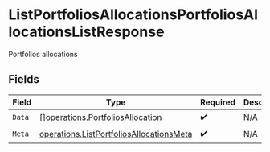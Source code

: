 # ListPortfoliosAllocationsPortfoliosAllocationsListResponse

Portfolios allocations


## Fields

| Field                                                                                                       | Type                                                                                                        | Required                                                                                                    | Description                                                                                                 |
| ----------------------------------------------------------------------------------------------------------- | ----------------------------------------------------------------------------------------------------------- | ----------------------------------------------------------------------------------------------------------- | ----------------------------------------------------------------------------------------------------------- |
| `Data`                                                                                                      | [][operations.PortfoliosAllocation](../../../pkg/models/operations/portfoliosallocation.md)                 | :heavy_check_mark:                                                                                          | N/A                                                                                                         |
| `Meta`                                                                                                      | [operations.ListPortfoliosAllocationsMeta](../../../pkg/models/operations/listportfoliosallocationsmeta.md) | :heavy_check_mark:                                                                                          | N/A                                                                                                         |